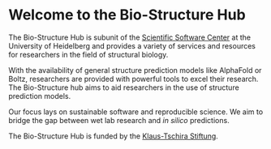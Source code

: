 # Welcome to the Bio-Structure Hub

The Bio-Structure Hub is subunit of the [Scientific Software Center](https://www.ssc.uni-heidelberg.de) at the University of Heidelberg and provides a variety of services and resources for researchers in the field of structural biology. 

With the availability of general structure prediction models like AlphaFold or Boltz, researchers are provided with powerful tools to excel their research.
The Bio-Structure hub aims to aid researchers in the use of structure prediction models. 

Our focus lays on sustainable software and reproducible science. We aim to bridge the gap between wet lab research and *in silico* predictions. 

The Bio-Structure Hub is funded by the [Klaus-Tschira Stiftung](https://klaus-tschira-stiftung.de/).